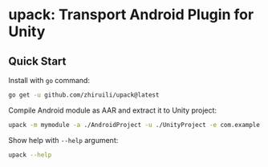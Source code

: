 # upack: Transport Android Plugin for Unity

## Quick Start

Install with `go` command:

```bash
go get -u github.com/zhiruili/upack@latest
```

Compile Android module as AAR and extract it to Unity project:

```bash
upack -m mymodule -a ./AndroidProject -u ./UnityProject -e com.example.mymodule.MainActivity -B
```

Show help with `--help` argument:

```bash
upack --help
```
